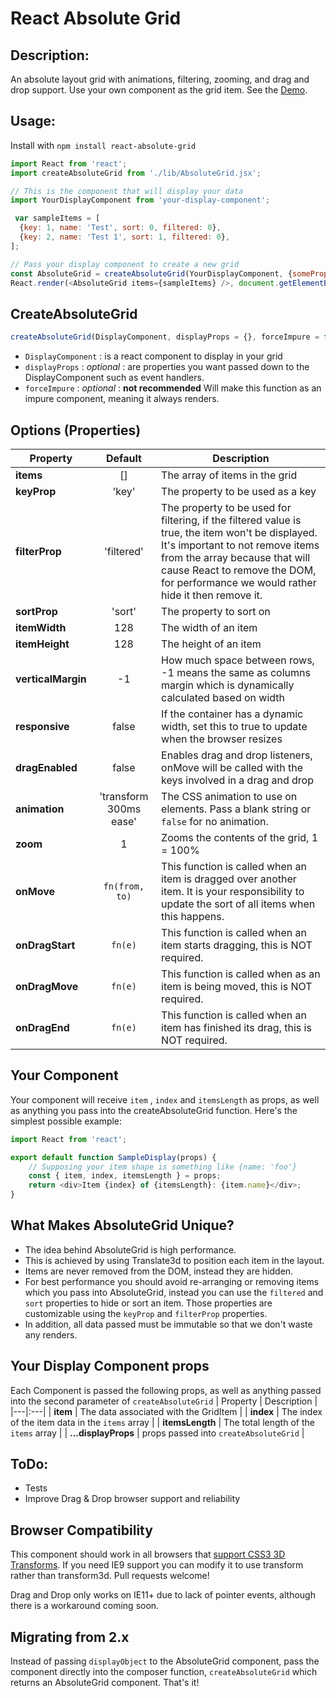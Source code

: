 React Absolute Grid
===================

Description:
------

An absolute layout grid with animations, filtering, zooming, and drag and drop support. Use your own component as the grid item. See the [Demo](http://jrowny.github.io/react-absolute-grid/demo/).

Usage:
------

Install with `npm install react-absolute-grid`

``` javascript
import React from 'react';
import createAbsoluteGrid from './lib/AbsoluteGrid.jsx';

// This is the component that will display your data
import YourDisplayComponent from 'your-display-component';

 var sampleItems = [
  {key: 1, name: 'Test', sort: 0, filtered: 0},
  {key: 2, name: 'Test 1', sort: 1, filtered: 0},
];

// Pass your display component to create a new grid
const AbsoluteGrid = createAbsoluteGrid(YourDisplayComponent, {someProp: 'my component needs this'});
React.render(<AbsoluteGrid items={sampleItems} />, document.getElementById('Container'));
```

CreateAbsoluteGrid
------

``` javascript
createAbsoluteGrid(DisplayComponent, displayProps = {}, forceImpure = false)
```

 
 * `DisplayComponent` : is a react component to display in your grid
 * `displayProps` : *optional* : are properties you want passed down to the DisplayComponent such as event handlers. 
 * `forceImpure` : *optional* : **not recommended** Will make this function as an impure component, meaning it always renders. 

Options (Properties)
------
| Property | Default | Description |
|---|:---:|---|
| **items** | [] | The array of items in the grid |
| **keyProp** | 'key' | The property to be used as a key  |
| **filterProp** | 'filtered' | The property to be used for filtering, if the filtered value is true, the item won't be displayed. It's important to not remove items from the array because that will cause React to remove the DOM, for performance we would rather hide it then remove it. |
| **sortProp** | 'sort' | The property to sort on |
| **itemWidth** | 128 | The width of an item |
| **itemHeight** | 128 | The height of an item |
| **verticalMargin** | -1 | How much space between rows, -1 means the same as columns margin which is dynamically calculated based on width |
| **responsive** | false | If the container has a dynamic width, set this to true to update when the browser resizes |
| **dragEnabled** | false | Enables drag and drop listeners, onMove will be called with the keys involved in a drag and drop |
| **animation** | 'transform 300ms ease' | The CSS animation to use on elements. Pass a blank string or `false` for no animation. |
| **zoom** | 1 | Zooms the contents of the grid, 1 = 100% |
| **onMove** | `fn(from, to)` | This function is called when an item is dragged over another item. It is your responsibility to update the sort of all items when this happens. |
| **onDragStart** | `fn(e)` | This function is called when an item starts dragging, this is NOT required. |
| **onDragMove** | `fn(e)` | This function is called when as an item is being moved, this is NOT required. |
| **onDragEnd** | `fn(e)` | This function is called when an item has finished its drag, this is NOT required. |

Your Component
------
Your component will receive `item` , `index` and `itemsLength` as props, as well as anything you pass into the createAbsoluteGrid function. Here's the simplest possible example:

``` javascript
import React from 'react';

export default function SampleDisplay(props) {
    // Supposing your item shape is something like {name: 'foo'}
    const { item, index, itemsLength } = props;
    return <div>Item {index} of {itemsLength}: {item.name}</div>;
}
```

What Makes AbsoluteGrid Unique?
----

- The idea behind AbsoluteGrid is high performance. 
- This is achieved by using Translate3d to position each item in the layout. 
- Items are never removed from the DOM, instead they are hidden. 
- For best performance you should avoid re-arranging or removing items which you pass into AbsoluteGrid, instead you can use the `filtered` and `sort` properties to hide or sort an item. Those properties are customizable using the `keyProp` and `filterProp` properties. 
- In addition, all data passed must be immutable so that we don't waste any renders.

Your Display Component props
----
Each Component is passed the following props, as well as anything passed into the second parameter of `createAbsoluteGrid`
| Property | Description |
|---|:---|
| **item** | The data associated with the GridItem |
| **index** | The index of the item data in the `items` array |
| **itemsLength** | The total length of the `items` array |
| **...displayProps** | props passed into `createAbsoluteGrid` |

ToDo:
-----
 * Tests
 * Improve Drag & Drop browser support and reliability

Browser Compatibility
-----
This component should work in all browsers that [support CSS3 3D Transforms](http://caniuse.com/#feat=transforms3d). If you need IE9 support you can modify it to use transform rather than transform3d. Pull requests welcome!

Drag and Drop only works on IE11+ due to lack of pointer events, although there is a workaround coming soon.

Migrating from 2.x
-----

Instead of passing `displayObject` to the AbsoluteGrid component, pass the component directly into the composer function, `createAbsoluteGrid` which returns an AbsoluteGrid component. That's it!
